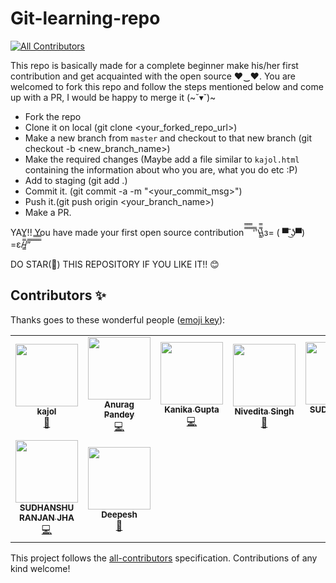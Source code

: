 # Git-learning-repo
<!-- ALL-CONTRIBUTORS-BADGE:START - Do not remove or modify this section -->
[![All Contributors](https://img.shields.io/badge/all_contributors-9-orange.svg?style=flat-square)](#contributors-)
<!-- ALL-CONTRIBUTORS-BADGE:END -->

This repo is basically made for a complete beginner make his/her first contribution and get acquainted with the open source ♥‿♥. You are welcomed to fork this repo and follow the steps mentioned below and come up with a PR, I would be happy to merge it (~˘▾˘)~

- Fork the repo
- Clone it on local (git clone <your_forked_repo_url>)
- Make a new branch from `master` and checkout to that new branch  (git checkout -b <new_branch_name>)
- Make the required changes (Maybe add a file similar to `kajol.html` containing the information about who you are, what you do etc :P)
- Add to staging (git add .)
- Commit it. (git commit -a -m "<your_commit_msg>")
- Push it.(git push origin <your_branch_name>)
- Make a PR.

YAY!! You have made your first open source contribution ̿̿ ̿̿ ̿̿ ̿'̿'\̵͇̿̿\з= ( ▀ ͜͞ʖ▀) =ε/̵͇̿̿/’̿’̿ ̿ ̿̿ ̿̿ ̿̿

DO STAR(🌟) THIS REPOSITORY IF YOU LIKE IT!! 😊

## Contributors ✨

Thanks goes to these wonderful people ([emoji key](https://allcontributors.org/docs/en/emoji-key)):

<!-- ALL-CONTRIBUTORS-LIST:START - Do not remove or modify this section -->
<!-- prettier-ignore-start -->
<!-- markdownlint-disable -->
<table>
  <tr>
    <td align="center"><a href="https://www.linkedin.com/in/kajol-kumari-73245b166/"><img src="https://avatars0.githubusercontent.com/u/44888949?v=4" width="100px;" alt=""/><br /><sub><b>kajol</b></sub></a><br /><a href="https://github.com/Kajol-Kumari/Git-learning-repo/commits?author=Kajol-Kumari" title="Documentation">📖</a></td>
    <td align="center"><a href="http://anuragbhu.github.io/"><img src="https://avatars2.githubusercontent.com/u/51694364?v=4" width="100px;" alt=""/><br /><sub><b>Anurag Pandey</b></sub></a><br /><a href="https://github.com/Kajol-Kumari/Git-learning-repo/commits?author=anuragbhu" title="Code">💻</a></td>
    <td align="center"><a href="https://github.com/kanika321"><img src="https://avatars3.githubusercontent.com/u/55401625?v=4" width="100px;" alt=""/><br /><sub><b>Kanika Gupta</b></sub></a><br /><a href="https://github.com/Kajol-Kumari/Git-learning-repo/commits?author=kanika321" title="Code">💻</a></td>
    <td align="center"><a href="https://github.com/Nivedita967"><img src="https://avatars3.githubusercontent.com/u/66518355?s=460&u=0d810dc2004aa812559457d1fdf3100ebab8545a&v=4" width="100px;" alt=""/><br /><sub><b>Nivedita Singh</b></sub></a><br /><a href="https://github.com/Kajol-Kumari/Git-learning-repo/commits?author=Nivedita967" title="Documentation">📖</a></td>
    <td align="center"><a href="https://github.com/sudhanshu150#hi-there-"><img src="https://avatars3.githubusercontent.com/u/42195119?v=4" width="100px;" alt=""/><br /><sub><b>SUDHANSHU</b></sub></a><br /><a href="https://github.com/Kajol-Kumari/Git-learning-repo/commits?author=sudhanshu150" title="Code">💻</a></td>
    <td align="center"><a href="https://bit.do/resVin"><img src="https://avatars0.githubusercontent.com/u/56196638?v=4" width="100px;" alt=""/><br /><sub><b>Vinamra</b></sub></a><br /><a href="https://github.com/Kajol-Kumari/Git-learning-repo/commits?author=Vinamra2009" title="Documentation">📖</a></td>
    <td align="center"><a href="https://github.com/Deepika-Singh111"><img src="https://avatars0.githubusercontent.com/u/71891816?v=4" width="100px;" alt=""/><br /><sub><b>Deepika Singh</b></sub></a><br /><a href="https://github.com/Kajol-Kumari/Git-learning-repo/commits?author=Deepika-Singh111" title="Code">💻</a></td>
  </tr>
  <tr>
    <td align="center"><a href="https://github.com/SudhanshuRanjan2005"><img src="https://avatars3.githubusercontent.com/u/69910996?v=4" width="100px;" alt=""/><br /><sub><b>SUDHANSHU RANJAN JHA</b></sub></a><br /><a href="https://github.com/Kajol-Kumari/Git-learning-repo/commits?author=SudhanshuRanjan2005" title="Code">💻</a></td>
    <td align="center"><a href="https://github.com/Deepesh-tech-fanatic-07"><img src="https://avatars1.githubusercontent.com/u/75992194?v=4" width="100px;" alt=""/><br /><sub><b>Deepesh</b></sub></a><br /><a href="https://github.com/Kajol-Kumari/Git-learning-repo/commits?author=Deepesh-tech-fanatic-07" title="Documentation">📖</a></td>
  </tr>
</table>

<!-- markdownlint-enable -->
<!-- prettier-ignore-end -->
<!-- ALL-CONTRIBUTORS-LIST:END -->

This project follows the [all-contributors](https://github.com/all-contributors/all-contributors) specification. Contributions of any kind welcome!
